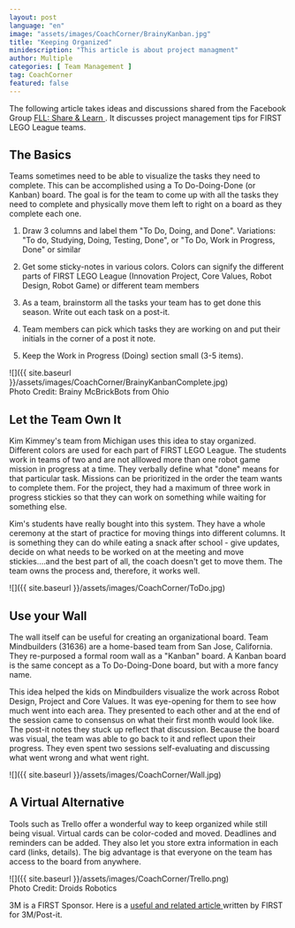 ```yaml
---
layout: post
language: "en"
image: "assets/images/CoachCorner/BrainyKanban.jpg"
title: "Keeping Organized"
minidescription: "This article is about project managment"
author: Multiple
categories: [ Team Management ]
tag: CoachCorner
featured: false
---
```

The following article takes ideas and discussions shared from the Facebook Group <a href="https://www.facebook.com/groups/FLLShareandLearn/">FLL: Share & Learn </a>. It discusses project management tips for FIRST LEGO League teams. 
 

## The Basics

Teams sometimes need to be able to visualize the tasks they need to complete. This can be accomplished using a To Do-Doing-Done (or Kanban) board. The goal is for the team to come up with all the tasks they need to complete and physically move them left to right on a board as they complete each one.

1) Draw 3 columns and label them "To Do, Doing, and Done".  Variations: "To do, Studying, Doing, Testing, Done", or "To Do, Work in Progress, Done" or similar <br>

2) Get some sticky-notes in various colors. Colors can signify the different parts of FIRST LEGO League (Innovation Project, Core Values, Robot Design, Robot Game) or different team members <br>

3) As a team, brainstorm all the tasks your team has to get done this season. Write out each task on a post-it. <br>

4) Team members can pick which tasks they are working on and put their initials in the corner of a post it note. <br>

5)  Keep the Work in Progress (Doing) section small (3-5 items). <br>

![]({{ site.baseurl }}/assets/images/CoachCorner/BrainyKanbanComplete.jpg)
<br>Photo Credit: Brainy McBrickBots from Ohio


## Let the Team Own It

Kim Kimmey's team from Michigan uses this idea to stay organized. Different colors are used for each part of FIRST LEGO League. The students work in teams of two and are not alllowed more than one robot game mission in progress at a time. They verbally define what "done" means for that particular task. Missions can be prioritized in the order the team wants to complete them. For the project, they had a maximum of three work in progress stickies so that they can work on something while waiting for something else. 

Kim's students have really bought into this system. They have a whole ceremony at the start of practice for moving things into different columns. It is something they can do while eating a snack after school - give updates, decide on what needs to be worked on at the meeting and move stickies....and the best part of all, the coach doesn't get to move them. The team owns the process and, therefore, it works well.

![]({{ site.baseurl }}/assets/images/CoachCorner/ToDo.jpg)


## Use your Wall

The wall itself can be useful for creating an organizational board.  Team Mindbuilders (31636) are a home-based team from San Jose, California. They re-purposed a formal room wall as a "Kanban" board.  A Kanban board is the same concept as a To Do-Doing-Done board, but with a more fancy name. 

This idea helped the kids on Mindbuilders visualize the work across Robot Design, Project and Core Values.  It was eye-opening for them to see how much went into each area. They presented to each other and at the end of the session came to consensus on what their first month would look like. The post-it notes they stuck up reflect that discussion. Because the board was visual, the team was able to go back to it and reflect upon their progress. They even spent two sessions self-evaluating and discussing what went wrong and what went right.  

![]({{ site.baseurl }}/assets/images/CoachCorner/Wall.jpg)

## A Virtual Alternative

Tools such as Trello offer a wonderful way to keep organized while still being visual. Virtual cards can be color-coded and moved. Deadlines and reminders can be added. They also let you store extra information in each card (links, details). The big advantage is that everyone on the team has access to the board from anywhere.

![]({{ site.baseurl }}/assets/images/CoachCorner/Trello.png)
<br>
Photo Credit: Droids Robotics


3M is a FIRST Sponsor. Here is a <a href= "https://www.post-it.com/3M/en_US/post-it/ideas/articles/agile-scrum-first/"> useful and related article </a> written by FIRST for 3M/Post-it.



